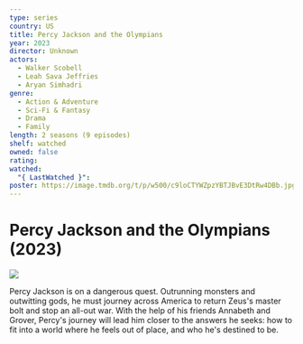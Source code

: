 ```yaml
---
type: series
country: US
title: Percy Jackson and the Olympians
year: 2023
director: Unknown
actors:
  - Walker Scobell
  - Leah Sava Jeffries
  - Aryan Simhadri
genre:
  - Action & Adventure
  - Sci-Fi & Fantasy
  - Drama
  - Family
length: 2 seasons (9 episodes)
shelf: watched
owned: false
rating:
watched:
  "{ LastWatched }":
poster: https://image.tmdb.org/t/p/w500/c9loCTYWZpzYBTJBvE3DtRw4DBb.jpg
---
```


# Percy Jackson and the Olympians (2023)

![](https://image.tmdb.org/t/p/w500/c9loCTYWZpzYBTJBvE3DtRw4DBb.jpg)

Percy Jackson is on a dangerous quest. Outrunning monsters and outwitting gods, he must journey across America to return Zeus's master bolt and stop an all-out war. With the help of his friends Annabeth and Grover, Percy's journey will lead him closer to the answers he seeks: how to fit into a world where he feels out of place, and who he's destined to be.
